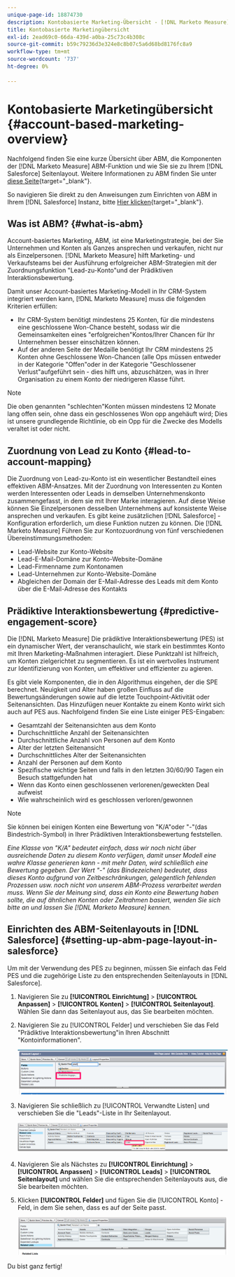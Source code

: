 ```yaml
---
unique-page-id: 18874730
description: Kontobasierte Marketing-Übersicht - [!DNL Marketo Measure] - Produktdokumentation
title: Kontobasierte Marketingübersicht
exl-id: 2ead69c0-66da-439d-a0ba-25c73c4b308c
source-git-commit: b59c79236d3e324e8c8b07c5a6d68bd8176fc8a9
workflow-type: tm+mt
source-wordcount: '737'
ht-degree: 0%

---
```


# Kontobasierte Marketingübersicht {#account-based-marketing-overview}

Nachfolgend finden Sie eine kurze Übersicht über ABM, die Komponenten der [!DNL Marketo Measure] ABM-Funktion und wie Sie sie zu Ihrem [!DNL Salesforce] Seitenlayout. Weitere Informationen zu ABM finden Sie unter [diese Seite](https://www.marketo.com/account-based-marketing/){target=&quot;_blank&quot;}.

So navigieren Sie direkt zu den Anweisungen zum Einrichten von ABM in Ihrem [!DNL Salesforce] Instanz, bitte [Hier klicken](/help/advanced-marketo-measure-features/account-based-marketing/account-based-marketing-overview.md#setting-up-abm-page-layout-in-salesforce){target=&quot;_blank&quot;}.

## Was ist ABM? {#what-is-abm}

Account-basiertes Marketing, ABM, ist eine Marketingstrategie, bei der Sie Unternehmen und Konten als Ganzes ansprechen und verkaufen, nicht nur als Einzelpersonen. [!DNL Marketo Measure] hilft Marketing- und Verkaufsteams bei der Ausführung erfolgreicher ABM-Strategien mit der Zuordnungsfunktion &quot;Lead-zu-Konto&quot;und der Prädiktiven Interaktionsbewertung.

Damit unser Account-basiertes Marketing-Modell in Ihr CRM-System integriert werden kann, [!DNL Marketo Measure] muss die folgenden Kriterien erfüllen:

* Ihr CRM-System benötigt mindestens 25 Konten, für die mindestens eine geschlossene Won-Chance besteht, sodass wir die Gemeinsamkeiten eines &quot;erfolgreichen&quot;Kontos/Ihrer Chancen für Ihr Unternehmen besser einschätzen können.
* Auf der anderen Seite der Medaille benötigt Ihr CRM mindestens 25 Konten ohne Geschlossene Won-Chancen (alle Ops müssen entweder in der Kategorie &quot;Offen&quot;oder in der Kategorie &quot;Geschlossener Verlust&quot;aufgeführt sein - dies hilft uns, abzuschätzen, was in Ihrer Organisation zu einem Konto der niedrigeren Klasse führt.

>[!NOTE]
>
>Die oben genannten &quot;schlechten&quot;Konten müssen mindestens 12 Monate lang offen sein, ohne dass ein geschlossenes Won opp angehäuft wird; Dies ist unsere grundlegende Richtlinie, ob ein Opp für die Zwecke des Modells veraltet ist oder nicht.

## Zuordnung von Lead zu Konto {#lead-to-account-mapping}

Die Zuordnung von Lead-zu-Konto ist ein wesentlicher Bestandteil eines effektiven ABM-Ansatzes. Mit der Zuordnung von Interessenten zu Konten werden Interessenten oder Leads in demselben Unternehmenskonto zusammengefasst, in dem sie mit Ihrer Marke interagieren. Auf diese Weise können Sie Einzelpersonen desselben Unternehmens auf konsistente Weise ansprechen und verkaufen. Es gibt keine zusätzlichen [!DNL Salesforce] -Konfiguration erforderlich, um diese Funktion nutzen zu können. Die [!DNL Marketo Measure] Führen Sie zur Kontozuordnung von fünf verschiedenen Übereinstimmungsmethoden:

* Lead-Website zur Konto-Website
* Lead-E-Mail-Domäne zur Konto-Website-Domäne
* Lead-Firmenname zum Kontonamen
* Lead-Unternehmen zur Konto-Website-Domäne
* Abgleichen der Domain der E-Mail-Adresse des Leads mit dem Konto über die E-Mail-Adresse des Kontakts

## Prädiktive Interaktionsbewertung {#predictive-engagement-score}

Die [!DNL Marketo Measure] Die prädiktive Interaktionsbewertung (PES) ist ein dynamischer Wert, der veranschaulicht, wie stark ein bestimmtes Konto mit Ihren Marketing-Maßnahmen interagiert. Diese Punktzahl ist hilfreich, um Konten zielgerichtet zu segmentieren. Es ist ein wertvolles Instrument zur Identifizierung von Konten, um effektiver und effizienter zu agieren.

Es gibt viele Komponenten, die in den Algorithmus eingehen, der die SPE berechnet. Neuigkeit und Alter haben großen Einfluss auf die Bewertungsänderungen sowie auf die letzte Touchpoint-Aktivität oder Seitenansichten. Das Hinzufügen neuer Kontakte zu einem Konto wirkt sich auch auf PES aus. Nachfolgend finden Sie eine Liste einiger PES-Eingaben:

* Gesamtzahl der Seitenansichten aus dem Konto
* Durchschnittliche Anzahl der Seitenansichten
* Durchschnittliche Anzahl von Personen auf dem Konto
* Alter der letzten Seitenansicht
* Durchschnittliches Alter der Seitenansichten
* Anzahl der Personen auf dem Konto
* Spezifische wichtige Seiten und falls in den letzten 30/60/90 Tagen ein Besuch stattgefunden hat
* Wenn das Konto einen geschlossenen verlorenen/geweckten Deal aufweist
* Wie wahrscheinlich wird es geschlossen verloren/gewonnen

>[!NOTE]
>
>Sie können bei einigen Konten eine Bewertung von &quot;K/A&quot;oder &quot;-&quot;(das Bindestrich-Symbol) in Ihrer Prädiktiven Interaktionsbewertung feststellen.

_Eine Klasse von &quot;K/A&quot; bedeutet einfach, dass wir noch nicht über ausreichende Daten zu diesem Konto verfügen, damit unser Modell eine wahre Klasse generieren kann - mit mehr Daten, wird schließlich eine Bewertung gegeben._
_Der Wert &quot;-&quot; (das Bindezeichen) bedeutet, dass dieses Konto aufgrund von Zeitbeschränkungen, gelegentlich fehlenden Prozessen usw. noch nicht von unserem ABM-Prozess verarbeitet werden muss. Wenn Sie der Meinung sind, dass ein Konto eine Bewertung haben sollte, die auf ähnlichen Konten oder Zeitrahmen basiert, wenden Sie sich bitte an und lassen Sie [!DNL Marketo Measure] kennen._

## Einrichten des ABM-Seitenlayouts in [!DNL Salesforce] {#setting-up-abm-page-layout-in-salesforce}

Um mit der Verwendung des PES zu beginnen, müssen Sie einfach das Feld PES und die zugehörige Liste zu den entsprechenden Seitenlayouts in [!DNL Salesforce].

1. Navigieren Sie zu **[!UICONTROL Einrichtung]** > **[!UICONTROL Anpassen]** > **[!UICONTROL Konten]** > **[!UICONTROL Seitenlayout]**. Wählen Sie dann das Seitenlayout aus, das Sie bearbeiten möchten.
1. Navigieren Sie zu [!UICONTROL Felder] und verschieben Sie das Feld &quot;Prädiktive Interaktionsbewertung&quot;in Ihren Abschnitt &quot;Kontoinformationen&quot;.

   ![](assets/1.png)

1. Navigieren Sie schließlich zu [!UICONTROL Verwandte Listen] und verschieben Sie die &quot;Leads&quot;-Liste in Ihr Seitenlayout.

   ![](assets/2.png)

1. Navigieren Sie als Nächstes zu **[!UICONTROL Einrichtung]** > **[!UICONTROL Anpassen]** > **[!UICONTROL Leads]** > **[!UICONTROL Seitenlayout]** und wählen Sie die entsprechenden Seitenlayouts aus, die Sie bearbeiten möchten.
1. Klicken **[!UICONTROL Felder]** und fügen Sie die [!UICONTROL Konto] -Feld, in dem Sie sehen, dass es auf der Seite passt.

   ![](assets/3.png)

Du bist ganz fertig!

